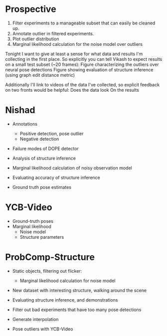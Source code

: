# Prospective

1. Filter experiments to a manageable subset that can easily be cleaned up.
2. Annotate outlier in filtered experiments.
3. Plot outlier distribution
4. Marginal likelihood calculation for the noise model over outliers

Tonight I want to give at least a sense for what data and results I'm collecting in the first place. So explicitly you can tell Vikash to expect results on a small test subset (~20 frames):
Figure characterizing the outliers over neural pose detections
Figure showing evaluation of structure inference (using graph edit distance metric)

Additionally I'll link to videos of the data I've collected, so explicit feedback on two fronts would be helpful:
Does the data look 
On the results 

# Nishad
* Annotations
    * Positive detection, pose outlier
    * Negative detection

* Failure modes of DOPE detector
* Analysis of structure inference

* Marginal likelihood calculation of noisy observation model
* Evaluating accuracy of structure inference
* Ground truth pose estimates

# YCB-Video
* Ground-truth poses
* Marginal likelihood
    * Noise model
    * Structure parameters

# ProbComp-Structure
* Static objects, filtering out flicker:
    * Marginal likelihood calculation for noise model
* New dataset with interesting structure, walking around the scene


* Evaluating structure inference, and demonstrations
* Filter out bad experiments that have too many pose detections
* Generate interpolation

* Pose outliers with YCB-Video
